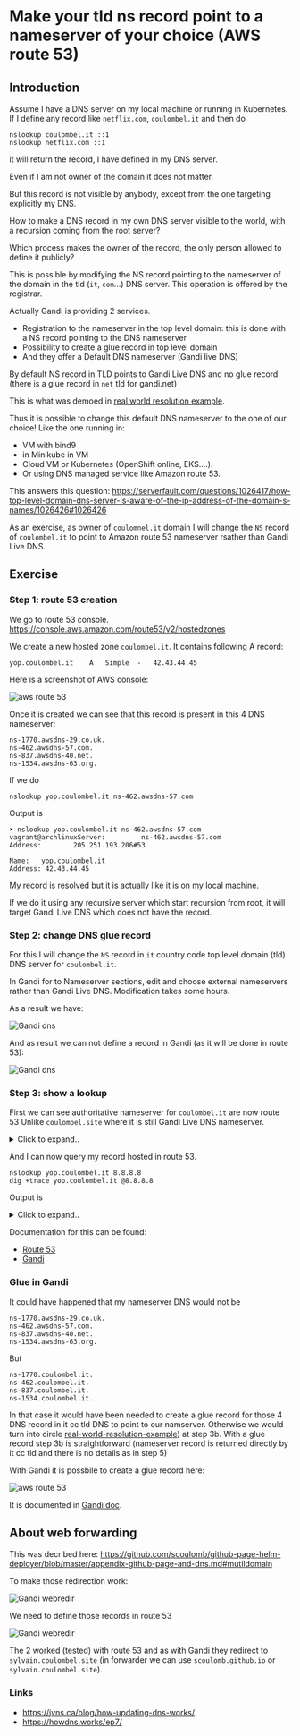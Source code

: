 # Make your tld ns record point to a nameserver of your choice (AWS route 53)


## Introduction

Assume I have a DNS server on my local machine or running in Kubernetes.
If I define any record like `netflix.com`, `coulombel.it` and then do 

````shell script
nslookup coulombel.it ::1
nslookup netflix.com ::1
````

it will return the record, I have defined in my DNS server.

Even if I am not owner of the domain it does not matter.

But this record is not visible by anybody, except from the one targeting explicitly my DNS.

How to make a DNS record in my own DNS server visible to the world, with a recursion coming from the root server?

Which process makes the owner of the record, the only person allowed to define it publicly?

This is possible by modifying the NS record pointing to the nameserver of the domain in the tld (`it`, `com`...) DNS server.
This operation is offered by the registrar.

Actually Gandi is providing 2 services.
- Registration to the nameserver in the top level domain: this is done with a NS record pointing to the DNS nameserver
- Possibility to create a glue record in top level domain
- And they offer a Default DNS nameserver (Gandi live DNS)

By default NS record in TLD points to Gandi Live DNS and no glue record (there is a glue record in `net` tld for gandi.net)

This is what was demoed in [real world resolution example](./1-real-world-resolution-example.md).

Thus it is possible to change this default DNS nameserver to the one of our choice!
Like the one running in:
- VM with bind9 
- in Minikube in VM 
- Cloud VM or Kubernetes (OpenShift online, EKS....).
- Or using DNS managed service like Amazon route 53.

This answers this question:
https://serverfault.com/questions/1026417/how-top-level-domain-dns-server-is-aware-of-the-ip-address-of-the-domain-s-names/1026426#1026426

As an exercise, as owner of `coulomnel.it` domain I will change the `NS` record of `coulombel.it` to point to Amazon route 53 nameserver rsather than Gandi Live DNS.

## Exercise

### Step 1: route 53 creation 

We go to route 53 console.
https://console.aws.amazon.com/route53/v2/hostedzones

We create a new hosted zone `coulombel.it`.
It contains following A record:
````shell script
yop.coulombel.it	A	Simple	-	42.43.44.45
````

Here is a screenshot of AWS console:

![aws route 53](./medias/capture-aws-route-53-hosted-zone.PNG)

Once it is created we can see that this record is present in this 4 DNS nameserver:

````shell script
ns-1770.awsdns-29.co.uk.
ns-462.awsdns-57.com.
ns-837.awsdns-40.net.
ns-1534.awsdns-63.org.
````

If we do 

````shell script
nslookup yop.coulombel.it ns-462.awsdns-57.com
````


Output is

````shell script
➤ nslookup yop.coulombel.it ns-462.awsdns-57.com                                                                                                                              vagrant@archlinuxServer:         ns-462.awsdns-57.com
Address:        205.251.193.206#53

Name:   yop.coulombel.it
Address: 42.43.44.45
````

My record is resolved but it is actually like it is on my local machine.

If we do it using any recursive server which start recursion from root, it will target Gandi Live DNS which does not have the record.

### Step 2: change DNS glue record

For this I will change the `NS` record in `it` country code top level domain (tld) DNS server for `coulombel.it`.

In Gandi for to Nameserver sections, edit and choose external nameservers rather than Gandi Live DNS.
Modification takes some hours.

As a result we have:

![Gandi dns](./medias/capture-gandi-external-dns.png)

And as result we can not define a record in Gandi (as it will be done in route 53):

![Gandi dns](./medias/capture-gandi-external-dns-2.PNG)

### Step 3: show a lookup

First we can see authoritative nameserver for `coulombel.it` are now route 53 
Unlike `coulombel.site` where it is still Gandi Live DNS nameserver.

<details>
<summary>Click to expand..</summary>
<p>


````shell script

$ nslookup yop.coulombel.it ns-462.awsdns-57.com^C

scoulombel@NCEL96011 MINGW64 ~/dev/dev_vm (custom)
$ vagrant ssh
Last login: Mon Aug 17 08:27:17 2020 from 10.0.2.2
Welcome to fish, the friendly interactive shell
Type `help` for instructions on how to use fish
[09:17] ~
➤ nslookup yop.coulombel.it ns-462.awsdns-57.com                                                                                                                              vagrant@archlinuxServer:         ns-462.awsdns-57.com
Address:        205.251.193.206#53

Name:   yop.coulombel.it
Address: 42.43.44.45

[09:17] ~
➤ nslookup -type=ns coulombel.site                                                                                                                                            vagrant@archlinuxServer:         10.0.2.3
Address:        10.0.2.3#53

Non-authoritative answer:
coulombel.site  nameserver = ns-219-c.gandi.net.
coulombel.site  nameserver = ns-252-a.gandi.net.
coulombel.site  nameserver = ns-72-b.gandi.net.

Authoritative answers can be found from:

[09:48] ~
➤ nslookup -type=ns coulombel.it                                                                                                                                              vagrant@archlinuxServer:         10.0.2.3
Address:        10.0.2.3#53

Non-authoritative answer:
coulombel.it    nameserver = ns-1534.awsdns-63.org.
coulombel.it    nameserver = ns-1770.awsdns-29.co.uk.
coulombel.it    nameserver = ns-462.awsdns-57.com.
coulombel.it    nameserver = ns-837.awsdns-40.net.

Authoritative answers can be found from:
````
Note:
- This query resolution for `NS` type follows same path as in [real-world-resolution-example](./1-real-world-resolution-example.md))
- Changing DNS to route53 only change end of resolution (from step 3) which is similar 
- `nslookup -type=ns . 8.8.8.8` -> `f.root-servers.net.` / `nslookup -type=ns info 192.5.5.241` / `nslookup -type=ns org 192.5.5.241`: info and org are have their nameserver in both domain.

</p>
</details>



<!--
If to resolve `org` we hit an `org`, we need the glue, and if it an `info`, we need to resolve `info`, which needs the glue if info, and if org come back to departure point so need the glue.
Juge correct
--> 

And I can now query my record hosted in route 53.

````shell script
nslookup yop.coulombel.it 8.8.8.8
dig +trace yop.coulombel.it @8.8.8.8
````

Output is

<details>
<summary>Click to expand..</summary>
<p>

````shell script
[10:19] ~
➤ nslookup yop.coulombel.it 8.8.8.8                                                                                                                                           vagrant@archlinuxServer:         8.8.8.8
Address:        8.8.8.8#53

Non-authoritative answer:
Name:   yop.coulombel.it
Address: 42.43.44.45

[10:19] ~
➤ dig +trace yop.coulombel.it @8.8.8.8                                                                                                                                        vagrant@archlinux

; <<>> DiG 9.16.0 <<>> +trace yop.coulombel.it @8.8.8.8
;; global options: +cmd
.                       63127   IN      NS      a.root-servers.net.
.                       63127   IN      NS      b.root-servers.net.
.                       63127   IN      NS      c.root-servers.net.
.                       63127   IN      NS      d.root-servers.net.
.                       63127   IN      NS      e.root-servers.net.
.                       63127   IN      NS      f.root-servers.net.
.                       63127   IN      NS      g.root-servers.net.
.                       63127   IN      NS      h.root-servers.net.
.                       63127   IN      NS      i.root-servers.net.
.                       63127   IN      NS      j.root-servers.net.
.                       63127   IN      NS      k.root-servers.net.
.                       63127   IN      NS      l.root-servers.net.
.                       63127   IN      NS      m.root-servers.net.
.                       63127   IN      RRSIG   NS 8 0 518400 20200830170000 20200817160000 46594 . zyG2jY72otSsai43VvQb8jhX/kvBGfKE/deGJ3/rcU3bHeq/Ihk+2A+g EOlfP8Iqxqm2vD+9Oma09LnE684sKr65m7tHenreZgOGKwb563whaHYQ t/fbJVTEui08thrfTDrVxh6RjiiDezKRXfJ6VFnh/Bv+IgW1hfdaeVe0 yLrBfgjfOzsCHOdkNu55uXLjGdOdVun3QrHuwZTJKFCq2LWEMCMV3mFa 8J3F0ASfbXW1hor9nKkY1xhkuxCof/+a1MqwkUllpsxVuICcZnoUYtb+ UJre3uqoykKw/5O80k5YlS9sy2UF0d5ntZCKsYXq1NF2fKQdGujQ5EVi AzOKdA==
;; Received 525 bytes from 8.8.8.8#53(8.8.8.8) in 93 ms

it.                     172800  IN      NS      m.dns.it.
it.                     172800  IN      NS      nameserver.cnr.it.
it.                     172800  IN      NS      r.dns.it.
it.                     172800  IN      NS      a.dns.it.
it.                     172800  IN      NS      dns.nic.it.
it.                     172800  IN      NS      s.dns.it.
it.                     86400   IN      DS      41901 10 2 47F7F7BA21E48591F6172EED13E35B66B93AD9F2880FC9BADA64F68C E28EBB90
it.                     86400   IN      RRSIG   DS 8 1 86400 20200831050000 20200818040000 46594 . NmYCSPGYHta/M7oa8tU48Zuz931YMe+NF7WkCm/abUH8kBqj8v+0lZ/X lSYr3A/mFTwcPQaU7dE716qiceS5n649U+hMDiaYcRn+BMJp2qJ+t/+Z Nx14LCeWAGAUmzZc61D4jxaK80Fy+BKXyNvNO9CTwjyVvJVJSBZ/MpwJ 3BANuMvQ8lE76qoknxT1iZfHW3/rElSBFabwpdhBulxcY6co+t++T7Ef SGHMyXa8xngpf7bYoiE9eW91G38DIjb92F5lmUyzWEbC29kOtU/IxRak HT4MYFPPMdlYEbp3DxImkx+zUvgBjTSy4IixrpJrZNRykrrVo2s60Omu NRIb2Q==
;; Received 791 bytes from 192.112.36.4#53(g.root-servers.net) in 276 ms

coulombel.it.           10800   IN      NS      ns-837.awsdns-40.net.
coulombel.it.           10800   IN      NS      ns-1534.awsdns-63.org.
coulombel.it.           10800   IN      NS      ns-1770.awsdns-29.co.uk.
coulombel.it.           10800   IN      NS      ns-462.awsdns-57.com.
P47AIBGGO33PT097CC85OSPL750NKETD.it. 3600 IN NSEC3 1 1 10 EE67901FD4CC0D7E P48HSOGT5MCGT8QPQ4PJI7VMLGKF2LV9 NS SOA RRSIG DNSKEY NSEC3PARAM
P47AIBGGO33PT097CC85OSPL750NKETD.it. 3600 IN RRSIG NSEC3 10 2 3600 20200917090328 20200818090328 18395 it. GWuoYEoi6eLTOHcsIX3t1s5e1ra42DZYtaDLFfKYQuaC2LTuTC1oeEHd CyDrdXutJ6DjUaW80SQldjFdj6JHbi7pRBeFPO+YHKkVYoVcWcVkXiK+ sOFx8X/XKjtYnBsKlG/5MC/uTMStYP1m8aw14QBBiH60YMAD9acHGipQ aieFjIQVmQq+N5R9+crD0IrUjojX4MhtAx91T6YwVwhkQZCwIrvQXQQV O9mGa1jQR2IZoWc3wKYvMYwK4UF+ZW9vCx6eIo42YScbD3udrPH8w9Ps RhXiFCu4lWbPawOxW50iS/jNdD46U21mZ0QXQJCl+oiyOeQs60gYYCqh e07VYg==
QTFDL8AKT7ORT6HT7L87T6JGIJIGMQVV.it. 3600 IN NSEC3 1 1 10 EE67901FD4CC0D7E QTICAP1CNVT16H23GRR3H2S6O3902KAR NS DS RRSIG
QTFDL8AKT7ORT6HT7L87T6JGIJIGMQVV.it. 3600 IN RRSIG NSEC3 10 2 3600 20200917090328 20200818090328 18395 it. HlrUZ/+8gQyBGbclkzHNGa9JqkRes/cDWDDEE1Kr5rsqXUzV2FjY0Wai FdzY3IjbByLtP0M/iLK9Kod/MeSwX6Cm5P2kWxDueLz4pinemmYuhE5H 4RXj486OdwnCA4iOnu0wWBeLmoX2teyOrq1rtv+S34Oe5quPEQq6KAPb 65k+upHcQz/cPxrvCrGT5OEEjOR6x8/zhPKgH8wxTNfhvz+DbjwSXovT S1Pfr5pNU1M5di/wt9e5ccqApwTvDND5R8yeFaQd8Jat7e+aYEceIME6 aHRWy3k094xJLiDtVlspZp3uT5J6YdezTRSbVBpJkw8vHuU/5X8+zULB QlJEqA==
;; Received 968 bytes from 193.206.141.46#53(r.dns.it) in 83 ms

yop.coulombel.it.       300     IN      A       42.43.44.45
coulombel.it.           172800  IN      NS      ns-1534.awsdns-63.org.
coulombel.it.           172800  IN      NS      ns-1770.awsdns-29.co.uk.
coulombel.it.           172800  IN      NS      ns-462.awsdns-57.com.
coulombel.it.           172800  IN      NS      ns-837.awsdns-40.net.
;; Received 201 bytes from 205.251.197.254#53(ns-1534.awsdns-63.org) in 93 ms

[10:19] ~
➤                                                                                                                                                                             vagrant@archlinux
````

</p>
</details>

Documentation for this can be found:
- [Route 53](https://docs.aws.amazon.com/fr_fr/Route53/latest/DeveloperGuide/migrate-dns-domain-inactive.html)
- [Gandi](https://docs.gandi.net/fr/noms_domaine/operations_courantes/changer_serveur_de_nom.html)

### Glue in Gandi

It could have happened that my nameserver DNS would not be

````shell script
ns-1770.awsdns-29.co.uk.
ns-462.awsdns-57.com.
ns-837.awsdns-40.net.
ns-1534.awsdns-63.org.
````

But 

````shell script
ns-1770.coulombel.it.
ns-462.coulombel.it.
ns-837.coulombel.it.
ns-1534.coulombel.it.
````

In that case it would have been needed to create a glue record for those 4 DNS record in it cc tld DNS to point to our namserver.
Otherwise we would turn into circle [real-world-resolution-example](./1-real-world-resolution-example.md)) at step 3b.
With a glue record step 3b is straightforward (nameserver record is returned directly by it cc tld and there is no details as in step 5)

With Gandi it is possbile to create a glue record here:

![aws route 53](./medias/capture-gandi-glue.PNG)

It is documented in [Gandi doc](https://docs.gandi.net/en/domain_names/advanced_users/glue_records.html).

## About web forwarding

This was decribed here: https://github.com/scoulomb/github-page-helm-deployer/blob/master/appendix-github-page-and-dns.md#mutildomain

To make those redirection work:

![Gandi webredir](./medias/capture-gandi-webfw.PNG)

We need to define those records in route 53

![Gandi webredir](./medias/capture-route-53-webfw.PNG)

The 2 worked (tested) with route 53 and as with Gandi they redirect to `sylvain.coulombel.site` (in forwarder we can use `scoulomb.github.io` or `sylvain.coulombel.site`).

### Links 

- https://jvns.ca/blog/how-updating-dns-works/
- https://howdns.works/ep7/

<!-- all clear even link with docker bind. yes -->
<!-- I switched to Gandi but no need to compare result as site is equivalent,
and sufficient for our comparison -->